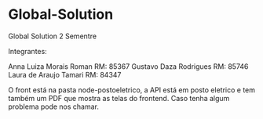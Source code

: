 # Global-Solution
Global Solution 2 Sementre

Integrantes:

Anna Luiza Morais Roman RM: 85367
Gustavo Daza Rodrigues 	RM: 85746
Laura de Araujo Tamari 	RM: 84347

O front está na pasta node-postoeletrico, a API está em posto eletrico e tem também um PDF que mostra as telas do frontend. Caso tenha algum problema pode nos chamar.
